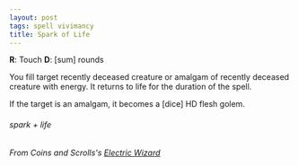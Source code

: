 ```yaml
---
layout: post
tags: spell vivimancy
title: Spark of Life
---
```

**R**: Touch  **D**: [sum] rounds

You fill target recently deceased creature or amalgam of recently deceased creature with energy. It returns to life for the duration of the spell.

If the target is an amalgam, it becomes a [dice] HD flesh golem.

###### spark + life
###### From Coins and Scrolls's [Electric Wizard](https://coinsandscrolls.blogspot.com/2020/04/osr-class-electric-wizard.html)

